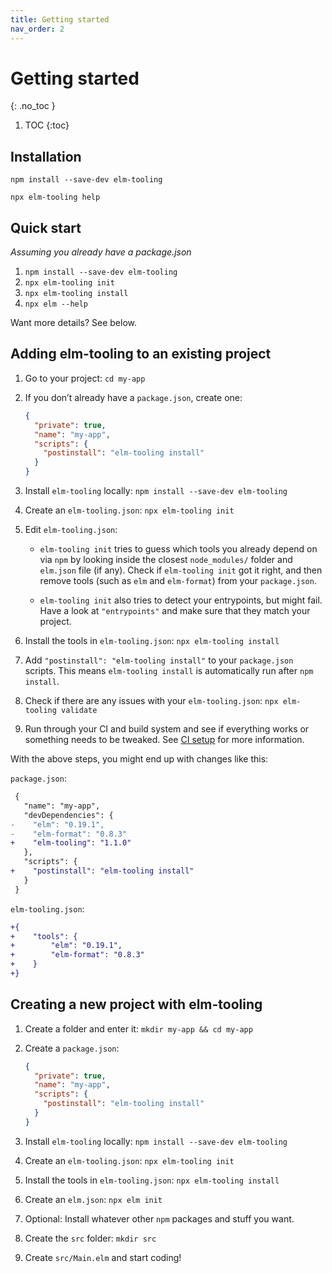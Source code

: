 ```yaml
---
title: Getting started
nav_order: 2
---
```


<!-- prettier-ignore-start -->

# Getting started
{: .no_toc }

1. TOC
{:toc}

<!-- prettier-ignore-end -->

## Installation

```
npm install --save-dev elm-tooling
```

```
npx elm-tooling help
```

## Quick start

_Assuming you already have a package.json_

1. `npm install --save-dev elm-tooling`
2. `npx elm-tooling init`
3. `npx elm-tooling install`
4. `npx elm --help`

Want more details? See below.

## Adding elm-tooling to an existing project

1. Go to your project: `cd my-app`

2. If you don’t already have a `package.json`, create one:

   ```json
   {
     "private": true,
     "name": "my-app",
     "scripts": {
       "postinstall": "elm-tooling install"
     }
   }
   ```

3. Install `elm-tooling` locally: `npm install --save-dev elm-tooling`

4. Create an `elm-tooling.json`: `npx elm-tooling init`

5. Edit `elm-tooling.json`:

   - `elm-tooling init` tries to guess which tools you already depend on via `npm` by looking inside the closest `node_modules/` folder and `elm.json` file (if any). Check if `elm-tooling init` got it right, and then remove tools (such as `elm` and `elm-format`) from your `package.json`.

   - `elm-tooling init` also tries to detect your entrypoints, but might fail. Have a look at `"entrypoints"` and make sure that they match your project.

6. Install the tools in `elm-tooling.json`: `npx elm-tooling install`

7. Add `"postinstall": "elm-tooling install"` to your `package.json` scripts. This means `elm-tooling install` is automatically run after `npm install`.

8. Check if there are any issues with your `elm-tooling.json`: `npx elm-tooling validate`

9. Run through your CI and build system and see if everything works or something needs to be tweaked. See [CI setup](../ci) for more information.

With the above steps, you might end up with changes like this:

`package.json`:

```diff
 {
   "name": "my-app",
   "devDependencies": {
-    "elm": "0.19.1",
-    "elm-format": "0.8.3"
+    "elm-tooling": "1.1.0"
   },
   "scripts": {
+    "postinstall": "elm-tooling install"
   }
 }
```

`elm-tooling.json`:

```diff
+{
+    "tools": {
+        "elm": "0.19.1",
+        "elm-format": "0.8.3"
+    }
+}
```

## Creating a new project with elm-tooling

1. Create a folder and enter it: `mkdir my-app && cd my-app`

2. Create a `package.json`:

   ```json
   {
     "private": true,
     "name": "my-app",
     "scripts": {
       "postinstall": "elm-tooling install"
     }
   }
   ```

3. Install `elm-tooling` locally: `npm install --save-dev elm-tooling`

4. Create an `elm-tooling.json`: `npx elm-tooling init`

5. Install the tools in `elm-tooling.json`: `npx elm-tooling install`

6. Create an `elm.json`: `npx elm init`

7. Optional: Install whatever other `npm` packages and stuff you want.

8. Create the `src` folder: `mkdir src`

9. Create `src/Main.elm` and start coding!
